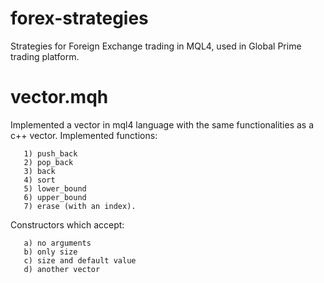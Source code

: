 # forex-strategies
Strategies for Foreign Exchange trading in MQL4, used in Global Prime trading platform.

# vector.mqh
Implemented a vector in mql4 language with the same functionalities as a c++ vector.
Implemented functions:

       1) push_back
       2) pop_back
       3) back
       4) sort
       5) lower_bound
       6) upper_bound
       7) erase (with an index).
       
Constructors which accept:

       a) no arguments
       b) only size
       c) size and default value
       d) another vector
